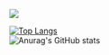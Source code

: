 

<a href="" target="_blank"><img src="https://img.shields.io/badge/Blog-#fff?style=flat&logo=tistory&logoColor=#000"/></a>




[![Top Langs](https://github-readme-stats.vercel.app/api/top-langs/?username=snacktime81&layout=compact&exclude_repo=snacktime81.github.io&hide=scss,css )](https://github.com/anuraghazra/github-readme-stats)
<br>
![Anurag's GitHub stats](https://github-readme-stats.vercel.app/api?username=snacktime81&show_icons=true&theme=buefy)

<!--
**snacktime81/snacktime81** is a ✨ _special_ ✨ repository because its `README.md` (this file) appears on your GitHub profile.

Here are some ideas to get you started:

- 🔭 I’m currently working on ...
- 🌱 I’m currently learning ...
- 👯 I’m looking to collaborate on ...
- 🤔 I’m looking for help with ...
- 💬 Ask me about ...
- 📫 How to reach me: ...
- 😄 Pronouns: ...
- ⚡ Fun fact: ...
-->
